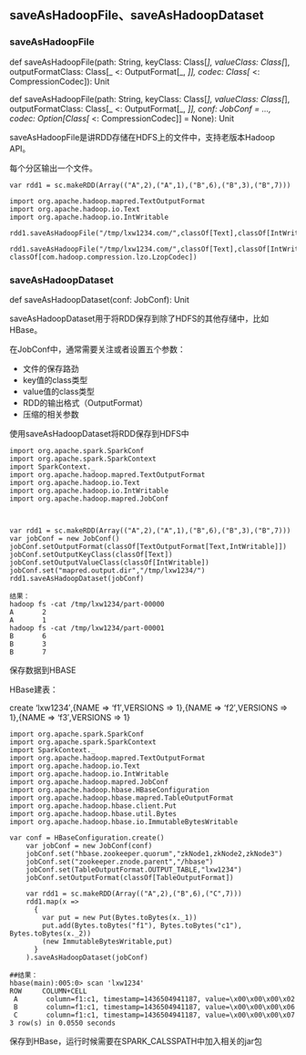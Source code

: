 ## saveAsHadoopFile、saveAsHadoopDataset
### saveAsHadoopFile
def saveAsHadoopFile(path: String, keyClass: Class[_], valueClass: Class[_], outputFormatClass: Class[_ <: OutputFormat[_, _]], codec: Class[_ <: CompressionCodec]): Unit

def saveAsHadoopFile(path: String, keyClass: Class[_], valueClass: Class[_], outputFormatClass: Class[_ <: OutputFormat[_, _]], conf: JobConf = …, codec: Option[Class[_ <: CompressionCodec]] = None): Unit

saveAsHadoopFile是讲RDD存储在HDFS上的文件中，支持老版本Hadoop API。

每个分区输出一个文件。

```
var rdd1 = sc.makeRDD(Array(("A",2),("A",1),("B",6),("B",3),("B",7)))
 
import org.apache.hadoop.mapred.TextOutputFormat
import org.apache.hadoop.io.Text
import org.apache.hadoop.io.IntWritable
 
rdd1.saveAsHadoopFile("/tmp/lxw1234.com/",classOf[Text],classOf[IntWritable],classOf[TextOutputFormat[Text,IntWritable]])
 
rdd1.saveAsHadoopFile("/tmp/lxw1234.com/",classOf[Text],classOf[IntWritable],classOf[TextOutputFormat[Text,IntWritable]],                     classOf[com.hadoop.compression.lzo.LzopCodec])
```

### saveAsHadoopDataset
def saveAsHadoopDataset(conf: JobConf): Unit

saveAsHadoopDataset用于将RDD保存到除了HDFS的其他存储中，比如HBase。

在JobConf中，通常需要关注或者设置五个参数：

* 文件的保存路劲
* key值的class类型
* value值的class类型
* RDD的输出格式（OutputFormat）
* 压缩的相关参数

使用saveAsHadoopDataset将RDD保存到HDFS中

```
import org.apache.spark.SparkConf
import org.apache.spark.SparkContext
import SparkContext._
import org.apache.hadoop.mapred.TextOutputFormat
import org.apache.hadoop.io.Text
import org.apache.hadoop.io.IntWritable
import org.apache.hadoop.mapred.JobConf
 
 
 
var rdd1 = sc.makeRDD(Array(("A",2),("A",1),("B",6),("B",3),("B",7)))
var jobConf = new JobConf()
jobConf.setOutputFormat(classOf[TextOutputFormat[Text,IntWritable]])
jobConf.setOutputKeyClass(classOf[Text])
jobConf.setOutputValueClass(classOf[IntWritable])
jobConf.set("mapred.output.dir","/tmp/lxw1234/")
rdd1.saveAsHadoopDataset(jobConf)
 
结果：
hadoop fs -cat /tmp/lxw1234/part-00000
A       2
A       1
hadoop fs -cat /tmp/lxw1234/part-00001
B       6
B       3
B       7
```

保存数据到HBASE

HBase建表：

create ‘lxw1234′,{NAME => ‘f1′,VERSIONS => 1},{NAME => ‘f2′,VERSIONS => 1},{NAME => ‘f3′,VERSIONS => 1}

```
import org.apache.spark.SparkConf
import org.apache.spark.SparkContext
import SparkContext._
import org.apache.hadoop.mapred.TextOutputFormat
import org.apache.hadoop.io.Text
import org.apache.hadoop.io.IntWritable
import org.apache.hadoop.mapred.JobConf
import org.apache.hadoop.hbase.HBaseConfiguration
import org.apache.hadoop.hbase.mapred.TableOutputFormat
import org.apache.hadoop.hbase.client.Put
import org.apache.hadoop.hbase.util.Bytes
import org.apache.hadoop.hbase.io.ImmutableBytesWritable
 
var conf = HBaseConfiguration.create()
    var jobConf = new JobConf(conf)
    jobConf.set("hbase.zookeeper.quorum","zkNode1,zkNode2,zkNode3")
    jobConf.set("zookeeper.znode.parent","/hbase")
    jobConf.set(TableOutputFormat.OUTPUT_TABLE,"lxw1234")
    jobConf.setOutputFormat(classOf[TableOutputFormat])
    
    var rdd1 = sc.makeRDD(Array(("A",2),("B",6),("C",7)))
    rdd1.map(x => 
      {
        var put = new Put(Bytes.toBytes(x._1))
        put.add(Bytes.toBytes("f1"), Bytes.toBytes("c1"), Bytes.toBytes(x._2))
        (new ImmutableBytesWritable,put)
      }
    ).saveAsHadoopDataset(jobConf)
 
##结果：
hbase(main):005:0> scan 'lxw1234'
ROW     COLUMN+CELL                                                                                                
 A       column=f1:c1, timestamp=1436504941187, value=\x00\x00\x00\x02                                              
 B       column=f1:c1, timestamp=1436504941187, value=\x00\x00\x00\x06                                              
 C       column=f1:c1, timestamp=1436504941187, value=\x00\x00\x00\x07                                              
3 row(s) in 0.0550 seconds
```

保存到HBase，运行时候需要在SPARK_CALSSPATH中加入相关的jar包